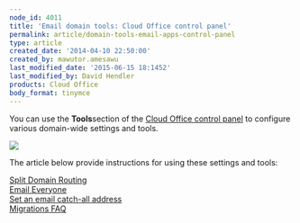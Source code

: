 ```yaml
---
node_id: 4011
title: 'Email domain tools: Cloud Office control panel'
permalink: article/domain-tools-email-apps-control-panel
type: article
created_date: '2014-04-10 22:50:00'
created_by: mawutor.amesawu
last_modified_date: '2015-06-15 18:1452'
last_modified_by: David Hendler
products: Cloud Office
body_format: tinymce
---
```


You can use the **Tools**section of the [Cloud Office control
panel](https://cp.rackspace.com/) to configure various domain-wide
settings and tools.

 

**![](/knowledge_center/sites/default/files/field/image/SnapCrab_NoName_2014-4-10_16-23-32_No-00.png)**

The article below provide instructions for using these settings and
tools:

[Split Domain Routing](/knowledge_center/node/1268)\
 [Email Everyone](/knowledge_center/node/4012)\
 [Set an email catch-all address](/knowledge_center/node/4014)\
 [Migrations FAQ](/knowledge_center/node/3777)

